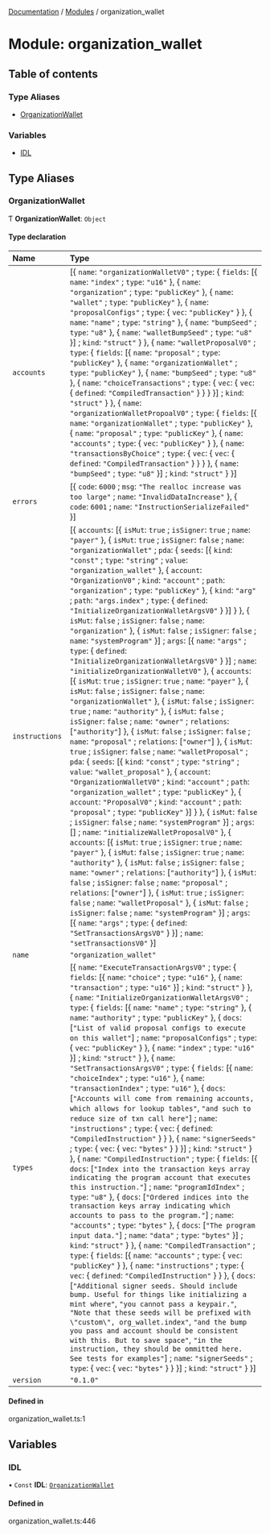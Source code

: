 [Documentation](../README.md) / [Modules](../modules.md) / organization\_wallet

# Module: organization\_wallet

## Table of contents

### Type Aliases

- [OrganizationWallet](organization_wallet.md#organizationwallet)

### Variables

- [IDL](organization_wallet.md#idl)

## Type Aliases

### OrganizationWallet

Ƭ **OrganizationWallet**: `Object`

#### Type declaration

| Name | Type |
| :------ | :------ |
| `accounts` | [{ `name`: ``"organizationWalletV0"`` ; `type`: { `fields`: [{ `name`: ``"index"`` ; `type`: ``"u16"``  }, { `name`: ``"organization"`` ; `type`: ``"publicKey"``  }, { `name`: ``"wallet"`` ; `type`: ``"publicKey"``  }, { `name`: ``"proposalConfigs"`` ; `type`: { `vec`: ``"publicKey"``  }  }, { `name`: ``"name"`` ; `type`: ``"string"``  }, { `name`: ``"bumpSeed"`` ; `type`: ``"u8"``  }, { `name`: ``"walletBumpSeed"`` ; `type`: ``"u8"``  }] ; `kind`: ``"struct"``  }  }, { `name`: ``"walletProposalV0"`` ; `type`: { `fields`: [{ `name`: ``"proposal"`` ; `type`: ``"publicKey"``  }, { `name`: ``"organizationWallet"`` ; `type`: ``"publicKey"``  }, { `name`: ``"bumpSeed"`` ; `type`: ``"u8"``  }, { `name`: ``"choiceTransactions"`` ; `type`: { `vec`: { `vec`: { `defined`: ``"CompiledTransaction"``  }  }  }  }] ; `kind`: ``"struct"``  }  }, { `name`: ``"organizationWalletPropoalV0"`` ; `type`: { `fields`: [{ `name`: ``"organizationWallet"`` ; `type`: ``"publicKey"``  }, { `name`: ``"proposal"`` ; `type`: ``"publicKey"``  }, { `name`: ``"accounts"`` ; `type`: { `vec`: ``"publicKey"``  }  }, { `name`: ``"transactionsByChoice"`` ; `type`: { `vec`: { `vec`: { `defined`: ``"CompiledTransaction"``  }  }  }  }, { `name`: ``"bumpSeed"`` ; `type`: ``"u8"``  }] ; `kind`: ``"struct"``  }  }] |
| `errors` | [{ `code`: ``6000`` ; `msg`: ``"The realloc increase was too large"`` ; `name`: ``"InvalidDataIncrease"``  }, { `code`: ``6001`` ; `name`: ``"InstructionSerializeFailed"``  }] |
| `instructions` | [{ `accounts`: [{ `isMut`: ``true`` ; `isSigner`: ``true`` ; `name`: ``"payer"``  }, { `isMut`: ``true`` ; `isSigner`: ``false`` ; `name`: ``"organizationWallet"`` ; `pda`: { `seeds`: [{ `kind`: ``"const"`` ; `type`: ``"string"`` ; `value`: ``"organization_wallet"``  }, { `account`: ``"OrganizationV0"`` ; `kind`: ``"account"`` ; `path`: ``"organization"`` ; `type`: ``"publicKey"``  }, { `kind`: ``"arg"`` ; `path`: ``"args.index"`` ; `type`: { `defined`: ``"InitializeOrganizationWalletArgsV0"``  }  }]  }  }, { `isMut`: ``false`` ; `isSigner`: ``false`` ; `name`: ``"organization"``  }, { `isMut`: ``false`` ; `isSigner`: ``false`` ; `name`: ``"systemProgram"``  }] ; `args`: [{ `name`: ``"args"`` ; `type`: { `defined`: ``"InitializeOrganizationWalletArgsV0"``  }  }] ; `name`: ``"initializeOrganizationWalletV0"``  }, { `accounts`: [{ `isMut`: ``true`` ; `isSigner`: ``true`` ; `name`: ``"payer"``  }, { `isMut`: ``false`` ; `isSigner`: ``false`` ; `name`: ``"organizationWallet"``  }, { `isMut`: ``false`` ; `isSigner`: ``true`` ; `name`: ``"authority"``  }, { `isMut`: ``false`` ; `isSigner`: ``false`` ; `name`: ``"owner"`` ; `relations`: [``"authority"``]  }, { `isMut`: ``false`` ; `isSigner`: ``false`` ; `name`: ``"proposal"`` ; `relations`: [``"owner"``]  }, { `isMut`: ``true`` ; `isSigner`: ``false`` ; `name`: ``"walletProposal"`` ; `pda`: { `seeds`: [{ `kind`: ``"const"`` ; `type`: ``"string"`` ; `value`: ``"wallet_proposal"``  }, { `account`: ``"OrganizationWalletV0"`` ; `kind`: ``"account"`` ; `path`: ``"organization_wallet"`` ; `type`: ``"publicKey"``  }, { `account`: ``"ProposalV0"`` ; `kind`: ``"account"`` ; `path`: ``"proposal"`` ; `type`: ``"publicKey"``  }]  }  }, { `isMut`: ``false`` ; `isSigner`: ``false`` ; `name`: ``"systemProgram"``  }] ; `args`: [] ; `name`: ``"initializeWalletProposalV0"``  }, { `accounts`: [{ `isMut`: ``true`` ; `isSigner`: ``true`` ; `name`: ``"payer"``  }, { `isMut`: ``false`` ; `isSigner`: ``true`` ; `name`: ``"authority"``  }, { `isMut`: ``false`` ; `isSigner`: ``false`` ; `name`: ``"owner"`` ; `relations`: [``"authority"``]  }, { `isMut`: ``false`` ; `isSigner`: ``false`` ; `name`: ``"proposal"`` ; `relations`: [``"owner"``]  }, { `isMut`: ``true`` ; `isSigner`: ``false`` ; `name`: ``"walletProposal"``  }, { `isMut`: ``false`` ; `isSigner`: ``false`` ; `name`: ``"systemProgram"``  }] ; `args`: [{ `name`: ``"args"`` ; `type`: { `defined`: ``"SetTransactionsArgsV0"``  }  }] ; `name`: ``"setTransactionsV0"``  }] |
| `name` | ``"organization_wallet"`` |
| `types` | [{ `name`: ``"ExecuteTransactionArgsV0"`` ; `type`: { `fields`: [{ `name`: ``"choice"`` ; `type`: ``"u16"``  }, { `name`: ``"transaction"`` ; `type`: ``"u16"``  }] ; `kind`: ``"struct"``  }  }, { `name`: ``"InitializeOrganizationWalletArgsV0"`` ; `type`: { `fields`: [{ `name`: ``"name"`` ; `type`: ``"string"``  }, { `name`: ``"authority"`` ; `type`: ``"publicKey"``  }, { `docs`: [``"List of valid proposal configs to execute on this wallet"``] ; `name`: ``"proposalConfigs"`` ; `type`: { `vec`: ``"publicKey"``  }  }, { `name`: ``"index"`` ; `type`: ``"u16"``  }] ; `kind`: ``"struct"``  }  }, { `name`: ``"SetTransactionsArgsV0"`` ; `type`: { `fields`: [{ `name`: ``"choiceIndex"`` ; `type`: ``"u16"``  }, { `name`: ``"transactionIndex"`` ; `type`: ``"u16"``  }, { `docs`: [``"Accounts will come from remaining accounts, which allows for lookup tables"``, ``"and such to reduce size of txn call here"``] ; `name`: ``"instructions"`` ; `type`: { `vec`: { `defined`: ``"CompiledInstruction"``  }  }  }, { `name`: ``"signerSeeds"`` ; `type`: { `vec`: { `vec`: ``"bytes"``  }  }  }] ; `kind`: ``"struct"``  }  }, { `name`: ``"CompiledInstruction"`` ; `type`: { `fields`: [{ `docs`: [``"Index into the transaction keys array indicating the program account that executes this instruction."``] ; `name`: ``"programIdIndex"`` ; `type`: ``"u8"``  }, { `docs`: [``"Ordered indices into the transaction keys array indicating which accounts to pass to the program."``] ; `name`: ``"accounts"`` ; `type`: ``"bytes"``  }, { `docs`: [``"The program input data."``] ; `name`: ``"data"`` ; `type`: ``"bytes"``  }] ; `kind`: ``"struct"``  }  }, { `name`: ``"CompiledTransaction"`` ; `type`: { `fields`: [{ `name`: ``"accounts"`` ; `type`: { `vec`: ``"publicKey"``  }  }, { `name`: ``"instructions"`` ; `type`: { `vec`: { `defined`: ``"CompiledInstruction"``  }  }  }, { `docs`: [``"Additional signer seeds. Should include bump. Useful for things like initializing a mint where"``, ``"you cannot pass a keypair."``, ``"Note that these seeds will be prefixed with \"custom\", org_wallet.index"``, ``"and the bump you pass and account should be consistent with this. But to save space"``, ``"in the instruction, they should be ommitted here. See tests for examples"``] ; `name`: ``"signerSeeds"`` ; `type`: { `vec`: { `vec`: ``"bytes"``  }  }  }] ; `kind`: ``"struct"``  }  }] |
| `version` | ``"0.1.0"`` |

#### Defined in

organization_wallet.ts:1

## Variables

### IDL

• `Const` **IDL**: [`OrganizationWallet`](organization_wallet.md#organizationwallet)

#### Defined in

organization_wallet.ts:446
